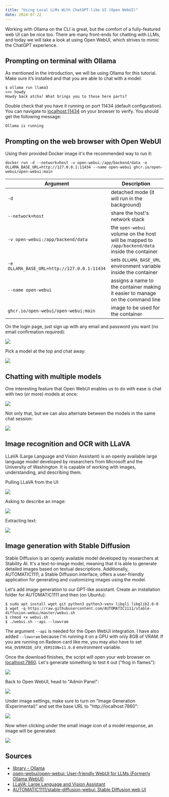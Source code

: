 ```yaml
---
title: "Using Local LLMs With ChatGPT-like UI (Open WebUI)"
date: 2024-07-22
---
```


Working with Ollama on the CLI is great, but the comfort of a fully-featured web UI can be nice too. There are many
front-ends for chatting with LLMs, and today we will take a look at using Open WebUI, which strives to mimic the
ChatGPT experience.

## Prompting on terminal with Ollama

As mentioned in the introduction, we will be using Ollama for this tutorial. Make sure it’s installed and that you are
able to chat with a model:

```
$ ollama run llama3
>>> howdy
Howdy back atcha! What brings you to these here parts?
```

Double check that you have it running on port 11434 (default configuration). You can navigate to [localhost:11434](http://localhost:11434/)
on your browser to verify. You should get the following message:

```
Ollama is running
```

## Prompting on the web browser with Open WebUI 

Using their provided Docker image it's the recommended way to run it:

```
docker run -d --network=host -v open-webui:/app/backend/data -e OLLAMA_BASE_URL=http://127.0.0.1:11434 --name open-webui ghcr.io/open-webui/open-webui:main
```

Argument                                    | Description
--------                                    | ----------
`-d`                                        | detached mode (it will run in the background)
`--network=host`                            | share the host's network stack
`-v open-webui:/app/backend/data`           | the `open-webui` volume on the host will be mapped to `/app/backend/data` inside the container
`-e OLLAMA_BASE_URL=http://127.0.0.1:11434` | sets `OLLAMA_BASE_URL` environment variable inside the container
`--name open-webui`                         | assigns a name to the container making it easier to manage on the command line
`ghcr.io/open-webui/open-webui:main`        | image to be used for the container

On the login page, just sign up with any email and password you want (no email confirmation required):

![](/images/local-chatgpt-like-ui-open-webui/sign-up.png)

Pick a model at the top and chat away:

![](/images/local-chatgpt-like-ui-open-webui/chat.png)

## Chatting with multiple models

One interesting feature that Open WebUI enables us to do with ease is chat with two (or more) models at once:

![](/images/local-chatgpt-like-ui-open-webui/simultaneous-models.png)

Not only that, but we can also alternate between the models in the same chat session:

![](/images/local-chatgpt-like-ui-open-webui/alternating-models.png)

## Image recognition and OCR with LLaVA

LLaVA (Large Language and Vision Assistant) is an openly available large language model developed by researchers from
Microsoft and the University of Washington. It is capable of working with images, understanding, and describing them.

Pulling LLaVA from the UI:

![](/images/local-chatgpt-like-ui-open-webui/pulling-llava.png)

Asking to describe an image:

![](/images/local-chatgpt-like-ui-open-webui/llava-image-description.png)

Extracting text:

![](/images/local-chatgpt-like-ui-open-webui/llava-ocr.png)

## Image generation with Stable Diffusion

Stable Diffusion is an openly available model developed by researchers at Stability AI. It's a text-to-image model,
meaning that it is able to generate detailed images based on textual descriptions. Additionally, AUTOMATIC1111, a
Stable Diffusion interface, offers a user-friendly application for generating and customizing images using the model.

Let's add image generation to our GPT-like assistant. Create an installation folder for AUTOMATIC1111 and then (on
Ubuntu):

```
$ sudo apt install wget git python3 python3-venv libgl1 libglib2.0-0
$ wget -q https://raw.githubusercontent.com/AUTOMATIC1111/stable-diffusion-webui/master/webui.sh
$ chmod +x webui.sh
$ ./webui.sh --api --lowvram
```

The argument `--api` is needed for the Open WebUI integration. I have also added `--lowvram` because I'm running it on
a GPU with only 8GB of VRAM. If you are running on Radeon card like me, you may also have to set `HSA_OVERRIDE_GFX_VERSION=11.0.0`
environment variable.

Once the download finishes, the script will open your web browser on [localhost:7860](http://localhost:7860/). Let's
generate something to test it out ("frog in flames"):

![](/images/local-chatgpt-like-ui-open-webui/automatic1111.png)

Back to Open WebUI, head to "Admin Panel":

![](/images/local-chatgpt-like-ui-open-webui/admin-panel.png)

Under image settings, make sure to turn on "Image Generation (Experimental)" and set the base URL to
"http://localhost:7860":

![](/images/local-chatgpt-like-ui-open-webui/image-settings.png)

Now when clicking under the small image icon of a model response, an image will be generated:

![](/images/local-chatgpt-like-ui-open-webui/image-generation.png)

## Sources

- [library - Ollama](https://ollama.com/library)
- [open-webui/open-webui: User-friendly WebUI for LLMs (Formerly Ollama WebUI)](https://github.com/open-webui/open-webui)
- [LLaVA: Large Language and Vision Assistant](https://llava-vl.github.io/)
- [AUTOMATIC1111/stable-diffusion-webui: Stable Diffusion web UI](https://github.com/AUTOMATIC1111/stable-diffusion-webui)

